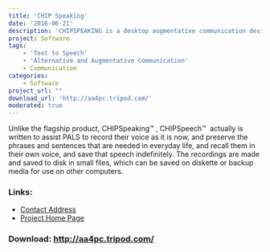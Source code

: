 ```yaml
---
title: 'CHIP Speaking'
date: '2016-06-21'
description: 'CHIPSPEAKING is a desktop augmentative communication device that supports up to 99 messages. Users can record in their own voice (or care-givers can record the voice of someone else of the same gender and age) or take advantage of computerized voices.'
project: Software
tags:
    - 'Text to Speech'
    - 'Alternative and Augmentative Communication'
    - Communication
categories:
    - Software
project_url: ""
download_url: 'http://aa4pc.tripod.com/'
moderated: true
---
```

  
Unlike the flagship product, CHIPSpeaking™ , CHIPSpeech™  actually is written to assist PALS to record their voice as it is now, and preserve the phrases and sentences that are needed in everyday life, and recall them in their own voice, and save that speech indefinitely. The recordings are made and saved to disk in small files, which can be saved on diskette or backup media for use on other computers.

### Links:
- <a href="mailto:CHIPSpeaking@aol.com">Contact Address</a>
- <a href="http://aa4pc.tripod.com/">Project Home Page</a>

### Download: http://aa4pc.tripod.com/ 